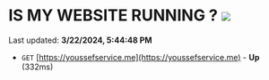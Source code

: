 # IS MY WEBSITE RUNNING ? [![](https://img.shields.io/static/v1?label=Sponsor&message=%E2%9D%A4&logo=GitHub&color=%23fe8e86)](https://github.com/sponsors/<username>)

Last updated: **3/22/2024, 5:44:48 PM**

- `GET` [https://youssefservice.me](https://youssefservice.me) - **Up** (332ms)
